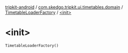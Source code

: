 [tripkit-android](../../index.md) / [com.skedgo.tripkit.ui.timetables.domain](../index.md) / [TimetableLoaderFactory](index.md) / [&lt;init&gt;](./-init-.md)

# &lt;init&gt;

`TimetableLoaderFactory()`